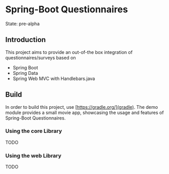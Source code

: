 # Spring-Boot Questionnaires

State: pre-alpha

## Introduction

This project aims to provide an out-of-the box integration of questionnaires/surveys based on
 - Spring Boot
 - Spring Data
 - Spring Web MVC with Handlebars.java

 
## Build
In order to build this project, use [https://gradle.org/](gradle).
The demo module provides a small movie app, showcasing the usage and features of Spring-Boot Questionnaires.

### Using the core Library
TODO

### Using the web Library
TODO



